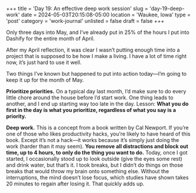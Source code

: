 +++
title = 'Day 19: An effective deep work session'
slug = 'day-19-deep-work'
date = 2024-05-03T20:15:08-05:00
location = 'Waukee, Iowa'
type = 'post'
category = 'work-journal'
unlisted = false
draft = false
+++

Only three days into May, and I’ve already put in 25% of the hours I put into Dashify for the entire month of April.

After my April reflection, it was clear I wasn’t putting enough time into a project that is supposed to be how I make a living. I have a lot of time right now, it’s just hard to use it well.

Two things I’ve known but happened to put into action today—I’m going to keep it up for the month of May.

**Prioritize priorities.** On a typical day last month, I’d make sure to do every little chore around the house before I’d start work. One thing leads to another, and I end up starting way too late in the day. Lesson: **What you do first in the day is what you prioritize, regardless of what you say is a priority.**

**Deep work.** This is a concept from a book written by Cal Newport. If you’re one of those who likes productivity hacks, you’re likely to have heard of this book. Except it’s not a hack—it works because it’s simply just doing the work (harder than it may seem). **You remove all distractions and block out time, up to 4 hours, to only do the thing you want to do.** Today, once I got started, I occasionally stood up to look outside (give the eyes some rest) and drink water, but that’s it. I took breaks, but I didn’t do things on those breaks that would throw my brain onto something else. Without the interruptions, the mind doesn’t lose focus, which studies have shown takes 20 minutes to regain after losing it. That quickly adds up.
